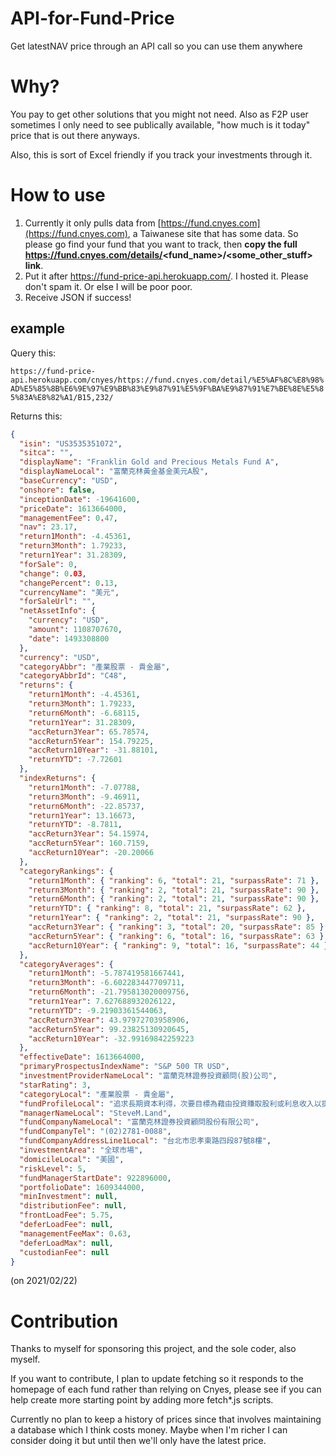 # API-for-Fund-Price

Get latestNAV price through an API call so you can use them anywhere

# Why?

You pay to get other solutions that you might not need. Also as F2P user sometimes I only need to see publically available, "how much is it today" price that is out there anyways.

Also, this is sort of Excel friendly if you track your investments through it.

# How to use

1. Currently it only pulls data from [https://fund.cnyes.com](https://fund.cnyes.com), a Taiwanese site that has some data. So please go find your fund that you want to track, then **copy the full https://fund.cnyes.com/details/<fund_name>/<some_other_stuff> link**.
2. Put it after https://fund-price-api.herokuapp.com/. I hosted it. Please don't spam it. Or else I will be poor poor.
3. Receive JSON if success!

## example

Query this:

`https://fund-price-api.herokuapp.com/cnyes/https://fund.cnyes.com/detail/%E5%AF%8C%E8%98%AD%E5%85%8B%E6%9E%97%E9%BB%83%E9%87%91%E5%9F%BA%E9%87%91%E7%BE%8E%E5%85%83A%E8%82%A1/B15,232/`

Returns this:

```json
{
  "isin": "US3535351072",
  "sitca": "",
  "displayName": "Franklin Gold and Precious Metals Fund A",
  "displayNameLocal": "富蘭克林黃金基金美元A股",
  "baseCurrency": "USD",
  "onshore": false,
  "inceptionDate": -19641600,
  "priceDate": 1613664000,
  "managementFee": 0.47,
  "nav": 23.17,
  "return1Month": -4.45361,
  "return3Month": 1.79233,
  "return1Year": 31.28309,
  "forSale": 0,
  "change": 0.03,
  "changePercent": 0.13,
  "currencyName": "美元",
  "forSaleUrl": "",
  "netAssetInfo": {
    "currency": "USD",
    "amount": 1108707670,
    "date": 1493308800
  },
  "currency": "USD",
  "categoryAbbr": "產業股票 - 貴金屬",
  "categoryAbbrId": "C48",
  "returns": {
    "return1Month": -4.45361,
    "return3Month": 1.79233,
    "return6Month": -6.68115,
    "return1Year": 31.28309,
    "accReturn3Year": 65.78574,
    "accReturn5Year": 154.79225,
    "accReturn10Year": -31.88101,
    "returnYTD": -7.72601
  },
  "indexReturns": {
    "return1Month": -7.07788,
    "return3Month": -9.46911,
    "return6Month": -22.85737,
    "return1Year": 13.16673,
    "returnYTD": -8.7811,
    "accReturn3Year": 54.15974,
    "accReturn5Year": 160.7159,
    "accReturn10Year": -20.20066
  },
  "categoryRankings": {
    "return1Month": { "ranking": 6, "total": 21, "surpassRate": 71 },
    "return3Month": { "ranking": 2, "total": 21, "surpassRate": 90 },
    "return6Month": { "ranking": 2, "total": 21, "surpassRate": 90 },
    "returnYTD": { "ranking": 8, "total": 21, "surpassRate": 62 },
    "return1Year": { "ranking": 2, "total": 21, "surpassRate": 90 },
    "accReturn3Year": { "ranking": 3, "total": 20, "surpassRate": 85 },
    "accReturn5Year": { "ranking": 6, "total": 16, "surpassRate": 63 },
    "accReturn10Year": { "ranking": 9, "total": 16, "surpassRate": 44 }
  },
  "categoryAverages": {
    "return1Month": -5.787419581667441,
    "return3Month": -6.602283447709711,
    "return6Month": -21.795813020009756,
    "return1Year": 7.627688932026122,
    "returnYTD": -9.21903361544063,
    "accReturn3Year": 43.97972703958906,
    "accReturn5Year": 99.23825130920645,
    "accReturn10Year": -32.99169842259223
  },
  "effectiveDate": 1613664000,
  "primaryProspectusIndexName": "S&P 500 TR USD",
  "investmentProviderNameLocal": "富蘭克林證券投資顧問(股)公司",
  "starRating": 3,
  "categoryLocal": "產業股票 - 貴金屬",
  "fundProfileLocal": "追求長期資本利得，次要目標為藉由投資賺取股利或利息收入以提供當期收益予股東。在一般市場狀況下，本基金將至少投資80%總資產於黃金及貴金屬營運公司所發行的證券。本基金得購買位於全球各地的黃金及貴金屬營運公司的證券，並且通常將顯著地投資在美國境外的公司。本基金得投資在不同市值規模之公司，包括小型及中型企業。本基金主要投資在股權證券，主要為普通股。本基金也可投資於美國、全球及歐洲的存託憑證。",
  "managerNameLocal": "SteveM.Land",
  "fundCompanyNameLocal": "富蘭克林證券投資顧問股份有限公司",
  "fundCompanyTel": "(02)2781-0088",
  "fundCompanyAddressLine1Local": "台北市忠孝東路四段87號8樓",
  "investmentArea": "全球市場",
  "domicileLocal": "美國",
  "riskLevel": 5,
  "fundManagerStartDate": 922896000,
  "portfolioDate": 1609344000,
  "minInvestment": null,
  "distributionFee": null,
  "frontLoadFee": 5.75,
  "deferLoadFee": null,
  "managementFeeMax": 0.63,
  "deferLoadMax": null,
  "custodianFee": null
}
```

(on 2021/02/22)

# Contribution

Thanks to myself for sponsoring this project, and the sole coder, also myself.

If you want to contribute, I plan to update fetching so it responds to the homepage of each fund rather than relying on Cnyes, please see if you can help create more starting point by adding more fetch\*.js scripts.

Currently no plan to keep a history of prices since that involves maintaining a database which I think costs money. Maybe when I'm richer I can consider doing it but until then we'll only have the latest price.

